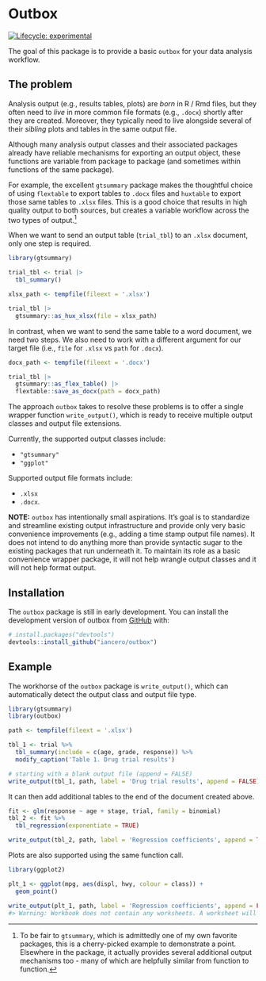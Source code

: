 
<!-- README.md is generated from README.Rmd. Please edit that file -->

# Outbox

<!-- badges: start -->

[![Lifecycle:
experimental](https://img.shields.io/badge/lifecycle-experimental-orange.svg)](https://lifecycle.r-lib.org/articles/stages.html#experimental)
<!-- badges: end -->

The goal of this package is to provide a basic `outbox` for your data
analysis workflow.

## The problem

Analysis output (e.g., results tables, plots) are *born* in R / Rmd
files, but they often need to *live* in more common file formats (e.g.,
`.docx`) shortly after they are created. Moreover, they typically need
to live alongside several of their *sibling* plots and tables in the
same output file.

Although many analysis output classes and their associated packages
already have reliable mechanisms for exporting an output object, these
functions are variable from package to package (and sometimes within
functions of the same package).

For example, the excellent `gtsummary` package makes the thoughtful
choice of using `flextable` to export tables to `.docx` files and
`huxtable` to export those same tables to `.xlsx` files. This is a good
choice that results in high quality output to both sources, but creates
a variable workflow across the two types of output.[^1]

When we want to send an output table (`trial_tbl`) to an `.xlsx`
document, only one step is required.

``` r
library(gtsummary)

trial_tbl <- trial |> 
  tbl_summary()

xlsx_path <- tempfile(fileext = '.xlsx')

trial_tbl |>
  gtsummary::as_hux_xlsx(file = xlsx_path)
```

In contrast, when we want to send the same table to a word document, we
need two steps. We also need to work with a different argument for our
target file (i.e., `file` for `.xlsx` vs `path` for `.docx`).

``` r
docx_path <- tempfile(fileext = '.docx')

trial_tbl |>
  gtsummary::as_flex_table() |>
  flextable::save_as_docx(path = docx_path)
```

The approach `outbox` takes to resolve these problems is to offer a
single wrapper function `write_output()`, which is ready to receive
multiple output classes and output file extensions.

Currently, the supported output classes include:

- `"gtsummary"`
- `"ggplot"`

Supported output file formats include:

- `.xlsx`
- `.docx`.

**NOTE:** `outbox` has intentionally small aspirations. It’s goal is to
standardize and streamline existing output infrastructure and provide
only very basic convenience improvements (e.g., adding a time stamp
output file names). It does not intend to do anything more than provide
syntactic sugar to the existing packages that run underneath it. To
maintain its role as a basic convenience wrapper package, it will not
help wrangle output classes and it will not help format output.

## Installation

The `outbox` package is still in early development. You can install the
development version of outbox from [GitHub](https://github.com/) with:

``` r
# install.packages("devtools")
devtools::install_github("iancero/outbox")
```

## Example

The workhorse of the `outbox` package is `write_output()`, which can
automatically detect the output class and output file type.

``` r
library(gtsummary)
library(outbox)

path <- tempfile(fileext = '.xlsx')

tbl_1 <- trial %>%
  tbl_summary(include = c(age, grade, response)) %>%
  modify_caption('Table 1. Drug trial results')

# starting with a blank output file (append = FALSE)
write_output(tbl_1, path, label = 'Drug trial results', append = FALSE)
```

It can then add additional tables to the end of the document created
above.

``` r
fit <- glm(response ~ age + stage, trial, family = binomial)
tbl_2 <- fit %>% 
  tbl_regression(exponentiate = TRUE)

write_output(tbl_2, path, label = 'Regression coefficients', append = TRUE)
```

Plots are also supported using the same function call.

``` r
library(ggplot2)

plt_1 <- ggplot(mpg, aes(displ, hwy, colour = class)) + 
  geom_point()

write_output(plt_1, path, label = 'Regression coefficients', append = FALSE)
#> Warning: Workbook does not contain any worksheets. A worksheet will be added.
```

[^1]: To be fair to `gtsummary`, which is admittedly one of my own
    favorite packages, this is a cherry-picked example to demonstrate a
    point. Elsewhere in the package, it actually provides several
    additional output mechanisms too - many of which are helpfully
    similar from function to function.
